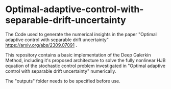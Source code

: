 # Optimal-adaptive-control-with-separable-drift-uncertainty
The Code used to generate the numerical insights in the paper "Optimal adaptive control with separable drift uncertainty" https://arxiv.org/abs/2309.07091 .

This repository contains a basic implementation of the Deep Galerkin Method, including it's proposed architecture to solve the fully nonlinear HJB equation of the stochastic control problem investigated in "Optimal adaptive control with separable drift uncertainty" numerically.


The "outputs" folder needs to be specified before use.
